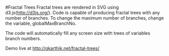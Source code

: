 #Fractal Trees
Fractal trees are rendered in SVG using d3.js(<http://d3js.org/>).
Code is capable of producing fractal trees with any number of branches.
To change the maximum number of branches, change the variable, globalMaxBranchNo.

The code will automatically fill any screen size with trees of variables branch numbers.

Demo live at <http://gkarthik.net/fractal-trees/>
